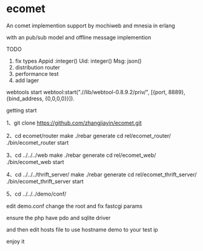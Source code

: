 ecomet
======

An comet implemention   support by mochiweb  and mnesia in erlang  

with an pub/sub model  and  offline message implemention

TODO

1. fix types Appid  :integer()  Uid: integer()  Msg: json()
2. distribution router
3. performance test
4. add lager

webtools start
webtool:start(".//lib/webtool-0.8.9.2/priv/", [{port, 8889}, {bind_address,
         {0,0,0,0}}]).


getting start 


1、git clone https://github.com/zhangjiayin/ecomet.git

2、cd ecomet/router
make
./rebar generate
cd rel/ecomet_router/
./bin/ecomet_router start

3、cd ../../../web
make
./rebar generate
cd rel/ecomet_web/
./bin/ecomet_web start

4、cd ../../../thrift_server/
make
./rebar generate
cd rel/ecomet_thrift_server/
./bin/ecomet_thrift_server start

5、cd ../../../demo/conf/

edit demo.conf
change the root
and fix fastcgi params

ensure  the php have pdo and sqlite driver

and then edit hosts file to  use hostname  demo to your test ip

enjoy it
